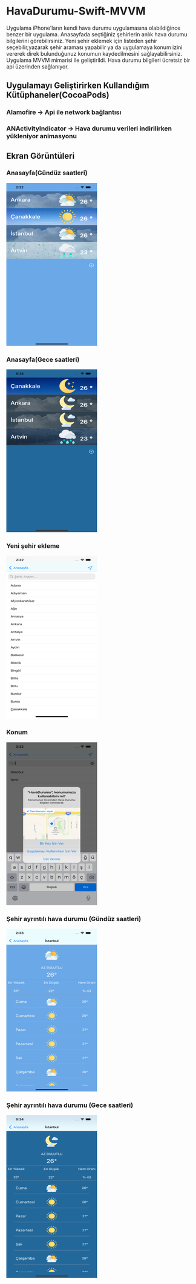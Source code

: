 # HavaDurumu-Swift-MVVM
Uygulama iPhone'ların kendi hava durumu uygulamasına olabildiğince benzer bir uygulama. Anasayfada seçtiğiniz şehirlerin anlık hava durumu bilgilerini görebilirsiniz.
Yeni şehir eklemek için listeden şehir seçebilir,yazarak şehir araması yapabilir ya da uygulamaya konum izini vererek direk bulunduğunuz konumun kaydedilmesini sağlayabilirsiniz.
Uygulama MVVM mimarisi ile geliştirildi. Hava durumu bilgileri ücretsiz bir api üzerinden sağlanıyor.

## Uygulamayı Geliştirirken Kullandığım Kütüphaneler(CocoaPods)
### Alamofire -> Api ile network bağlantısı
### ANActivityIndicator -> Hava durumu verileri indirilirken yükleniyor animasyonu

## Ekran Görüntüleri

### Anasayfa(Gündüz saatleri) 
![Anasayfa gündüz](https://raw.githubusercontent.com/caner07/HavaDurumu-Swift-MVVM/main/HavaDurumu/Screenshots/Simulator_Screen_Shot_-_iPhone_12_Pro_Max_-_2021-08-20_at_14.32.28_240x430.png)

### Anasayfa(Gece saatleri)  
![Anasayfa gece](https://raw.githubusercontent.com/caner07/HavaDurumu-Swift-MVVM/main/HavaDurumu/Screenshots/Simulator_Screen_Shot_-_iPhone_12_Pro_Max_-_2021-08-20_at_20.34.16_240x430.png) 

### Yeni şehir ekleme
![Şehir ekleme](https://raw.githubusercontent.com/caner07/HavaDurumu-Swift-MVVM/main/HavaDurumu/Screenshots/Simulator_Screen_Shot_-_iPhone_12_Pro_Max_-_2021-08-20_at_14.32.36_240x430.png) 

### Konum
![Konum](https://raw.githubusercontent.com/caner07/HavaDurumu-Swift-MVVM/main/HavaDurumu/Screenshots/Simulator_Screen_Shot_-_iPhone_12_Pro_Max_-_2021-08-20_at_14.32.58_240x430.png) 

### Şehir ayrıntılı hava durumu (Gündüz saatleri)
![Şehir ayrıntılı hava durumu (Gündüz saatleri)](https://raw.githubusercontent.com/caner07/HavaDurumu-Swift-MVVM/main/HavaDurumu/Screenshots/Simulator_Screen_Shot_-_iPhone_12_Pro_Max_-_2021-08-20_at_14.33.18_240x430.png) 

### Şehir ayrıntılı hava durumu (Gece saatleri) 
![Şehir ayrıntılı hava durumu (Gece saatleri)](https://raw.githubusercontent.com/caner07/HavaDurumu-Swift-MVVM/main/HavaDurumu/Screenshots/Simulator_Screen_Shot_-_iPhone_12_Pro_Max_-_2021-08-20_at_20.34.25_240x430.png)  

